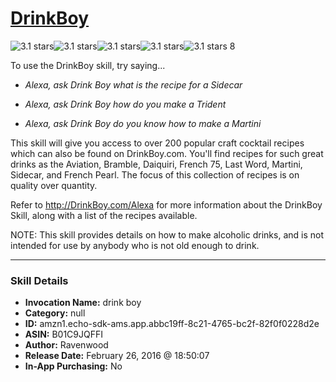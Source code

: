 # [DrinkBoy](http://alexa.amazon.com/#skills/amzn1.echo-sdk-ams.app.abbc19ff-8c21-4765-bc2f-82f0f0228d2e)
![3.1 stars](../../images/ic_star_black_18dp_1x.png)![3.1 stars](../../images/ic_star_black_18dp_1x.png)![3.1 stars](../../images/ic_star_black_18dp_1x.png)![3.1 stars](../../images/ic_star_half_black_18dp_1x.png)![3.1 stars](../../images/ic_star_border_black_18dp_1x.png) 8

To use the DrinkBoy skill, try saying...

* *Alexa, ask Drink Boy what is the recipe for a Sidecar*

* *Alexa, ask Drink Boy how do you make a Trident*

* *Alexa, ask Drink Boy do you know how to make a Martini*

This skill will give you access to over 200 popular craft cocktail recipes which can also be found on DrinkBoy.com. You'll find recipes for such great drinks as the Aviation, Bramble, Daiquiri, French 75,  Last Word, Martini, Sidecar, and French Pearl. The focus of this collection of recipes is on quality over quantity.

Refer to http://DrinkBoy.com/Alexa for more information about the DrinkBoy Skill, along with a list of the recipes available.

NOTE: This skill provides details on how to make alcoholic drinks, and is not intended for use by anybody who is not old enough to drink.

***

### Skill Details

* **Invocation Name:** drink boy
* **Category:** null
* **ID:** amzn1.echo-sdk-ams.app.abbc19ff-8c21-4765-bc2f-82f0f0228d2e
* **ASIN:** B01C9JQFFI
* **Author:** Ravenwood
* **Release Date:** February 26, 2016 @ 18:50:07
* **In-App Purchasing:** No
